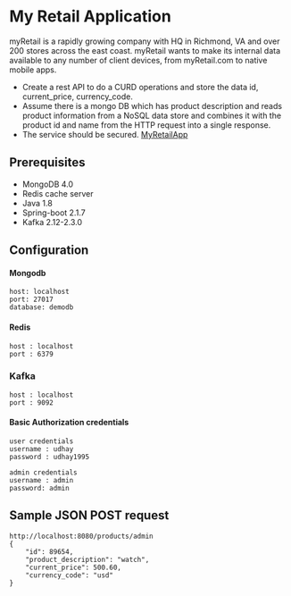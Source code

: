 # My Retail Application

myRetail is a rapidly growing company with HQ in Richmond, VA and over 200 stores across the east coast. myRetail wants to make its internal data available to any number of client devices, from myRetail.com to native mobile apps.
* Create a rest API to do a CURD operations and store the data id, current_price, currency_code.
* Assume there is a mongo DB which has product description and reads product information from a NoSQL data store and combines it with the product id and name from the HTTP request into a single response.
* The service should be secured.
[MyRetailApp](MyRetailApp.png)
## Prerequisites
* MongoDB 4.0
* Redis cache server
* Java 1.8
* Spring-boot 2.1.7
* Kafka 2.12-2.3.0
## Configuration
#### Mongodb
```
host: localhost 
port: 27017
database: demodb
```
#### Redis  
```
host : localhost
port : 6379
```
### Kafka
```
host : localhost
port : 9092
```
#### Basic Authorization credentials
```
user credentials
username : udhay
password : udhay1995
```
```
admin credentials
username : admin
password: admin
```
## Sample JSON POST request
```
http://localhost:8080/products/admin
{
    "id": 89654,
    "product_description": "watch",
    "current_price": 500.60,
    "currency_code": "usd"
}
```
